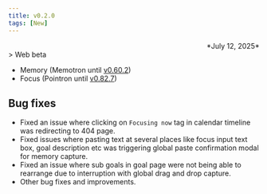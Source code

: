 ```yaml
---
title: v0.2.0
tags: [New]
---
```

<div align="right">*July 12, 2025*</div>
> Web beta

- Memory (Memotron until [v0.60.2](/changelog/memotron/2025/Q3/v0.60.2))
- Focus (Pointron until [v0.82.7](/changelog/pointron/2025/Q3/v0.82.7))


## Bug fixes
- Fixed an issue where clicking on `Focusing now` tag in calendar timeline was redirecting to 404 page.
- Fixed issues where pasting text at several places like focus input text box, goal description etc was triggering global paste confirmation modal for memory capture.
- Fixed an issue where sub goals in goal page were not being able to rearrange due to interruption with global drag and drop capture.
- Other bug fixes and improvements.